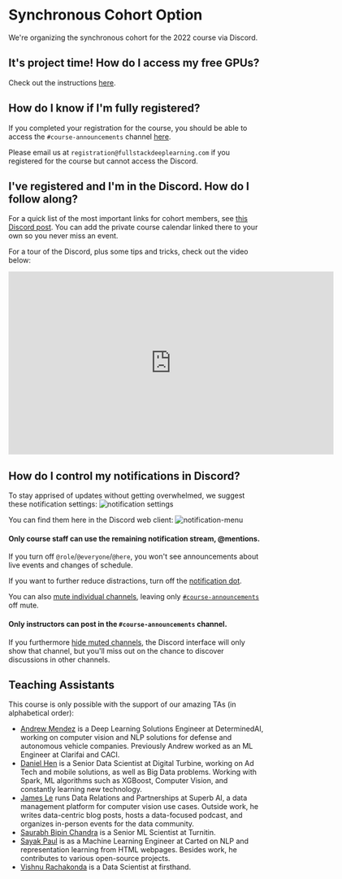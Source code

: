 # Synchronous Cohort Option

We're organizing the synchronous cohort for the 2022 course via Discord.

## It's project time! How do I access my free GPUs?

Check out the instructions
[here](https://fsdl.me/2022-get-gpus).

## How do I know if I'm fully registered?

If you completed your registration for the course,
you should be able to access the `#course-announcements` channel
[here](https://discord.com/channels/984525101678612540/999034075853623346).

Please email us at `registration@fullstackdeeplearning.com`
if you registered for the course but cannot access the Discord.

## I've registered and I'm in the Discord. How do I follow along?

For a quick list of the most important links for cohort members, see
[this Discord post](https://discord.com/channels/984525101678612540/996436414906515476/1009622489594331207).
You can add the private course calendar linked there
to your own so you never miss an event.

For a tour of the Discord, plus some tips and tricks,
check out the video below:

<iframe src="https://share.descript.com/embed/u8up4cvo3R6" width="640" height="360" frameborder="0" allowfullscreen></iframe>

## How do I control my notifications in Discord?

To stay apprised of updates without getting overwhelmed, we suggest these notification settings:
![notification settings](https://fsdl.me/notification-settings)

You can find them here in the Discord web client:
![notification-menu](https://fsdl.me/notification-menu)

#### Only course staff can use the remaining notification stream, @mentions.

If you turn off `@role`/`@everyone`/`@here`, you won't see announcements about live events and changes of schedule.

If you want to further reduce distractions, turn off the [notification dot](https://getonstream.com/what-is-the-red-dot-on-my-discord/).

You can also [mute individual channels](https://support.discord.com/hc/en-us/articles/209791877-How-do-I-mute-and-disable-notifications-for-specific-channels-), leaving only [`#course-announcements`](https://discord.com/channels/984525101678612540/999034075853623346) off mute.

#### Only instructors can post in the `#course-announcements` channel.

If you furthermore [hide muted channels](https://support.discord.com/hc/en-us/articles/213599277-How-do-I-hide-muted-channels-), the Discord interface will only show that channel, but you'll miss out on the chance to discover discussions in other channels.

## Teaching Assistants

This course is only possible with the support of our amazing TAs (in alphabetical order):

- [Andrew Mendez](https://twitter.com/AndrewMendez19) is a Deep Learning Solutions Engineer at DeterminedAI, working on computer vision and NLP solutions for defense and autonomous vehicle companies. Previously Andrew worked as an ML Engineer at Clarifai and CACI.
- [Daniel Hen](https://www.linkedin.com/in/daniel-hen/) is a Senior Data Scientist at Digital Turbine, working on Ad Tech and mobile solutions, as well as Big Data problems. Working with Spark, ML algorithms such as XGBoost, Computer Vision, and constantly learning new technology.
- [James Le](https://twitter.com/le_james94) runs Data Relations and Partnerships at Superb AI, a data management platform for computer vision use cases. Outside work, he writes data-centric blog posts, hosts a data-focused podcast, and organizes in-person events for the data community.
- [Saurabh Bipin Chandra](https://www.linkedin.com/in/srbhchandra/) is a Senior ML Scientist at Turnitin.
- [Sayak Paul](https://sayak.dev) is as a Machine Learning Engineer at Carted on NLP and representation learning from HTML webpages. Besides work, he contributes to various open-source projects.
- [Vishnu Rachakonda](https://www.linkedin.com/in/vrachakonda/) is a Data Scientist at firsthand.
